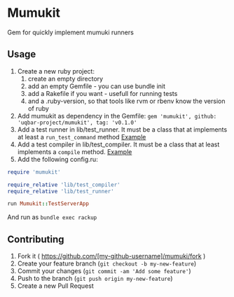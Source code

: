 # Mumukit

Gem for quickly implement mumuki runners

## Usage

1. Create a new ruby project: 
    1. create an empty directory
    2. add an empty Gemfile - you can use bundle init
    3. add a Rakefile if you want - usefull for running tests
    4. and a .ruby-version, so that tools like rvm or rbenv know the version of ruby
2. Add mumukit as dependency in the Gemfile: `gem 'mumukit', github: 'uqbar-project/mumukit', tag: 'v0.1.0'`
3. Add a test runner in lib/test_runner. It must be a class that at implements at least a `run_test_command` method [Example](https://github.com/uqbar-project/mumuki-plunit-server/blob/master/lib/test_runner.rb)
4. Add a test compiler in lib/test_compiler. It must be a class that at least implements a `compile` method.  [Example](https://github.com/uqbar-project/mumuki-plunit-server/blob/master/lib/test_compiler.rb)
5. Add the following config.ru:
```ruby
require 'mumukit'

require_relative 'lib/test_compiler'
require_relative 'lib/test_runner'

run Mumukit::TestServerApp
```

And run as `bundle exec rackup`


## Contributing

1. Fork it ( https://github.com/[my-github-username]/mumuki/fork )
2. Create your feature branch (`git checkout -b my-new-feature`)
3. Commit your changes (`git commit -am 'Add some feature'`)
4. Push to the branch (`git push origin my-new-feature`)
5. Create a new Pull Request

